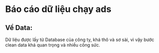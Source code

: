 # Báo cáo dữ liệu chạy ads
## Về Data:
Dữ liệu được lấy từ Database của công ty, khá thô và sơ sài, vì vậy bước clean data khá quan trọng và nhiều công sức.


